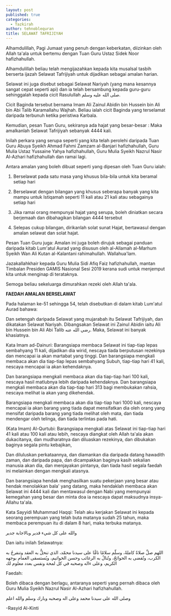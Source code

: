 ```yaml
---
layout: post
published: true
categories:
  - Tazkirah
author: tehnoblequran
title: SELAWAT TAFRIJIYAH
---
```

Alhamdulillah, Pagi Jumaat yang penuh dengan keberkatan, diizinkan oleh Allah ta'ala untuk bertemu dengan Tuan Guru Ustaz Sidek Noor hafizhahullah.

Alhamdulillah beliau telah mengijazahkan kepada kita musalsal tasbih berserta ijazah Selawat Tafrijiyah untuk dijadikan sebagai amalan harian.

Selawat ini juga disebut sebagai Selawat Nariyah (yang mana kesannya sangat cepat seperti api) dan ia telah bersambung kepada guru-guru sehinggalah kepada cicit Rasulullah صلى الله عليه وسلم.

Cicit Baginda tersebut bernama Imam Ali Zainul Abidin bin Hussein bin Ali bin Abi Talib Karamallahu Wajhah. Beliau ialah cicit Baginda yang terselamat daripada terbunuh ketika peristiwa Karbala. 

Kemudian, pesan Tuan Guru, sekiranya ada hajat yang besar-besar : Maka amalkanlah Selawat Tafrijiyah sebanyak 4444 kali.

Inilah perkara yang serupa seperti yang kita telah perolehi daripada Tuan Guru Abuya Syeikh Ahmad Fahmi Zamzam al-Banjari hafizhahullah, Guru Mulia Ustaz Yussaine Yahya hafizhahullah, Guru Mulia Syeikh Nazrul Nasir Al-Azhari hafizhahullah dan ramai lagi.

Antara amalan yang boleh dibuat seperti yang dipesan oleh Tuan Guru ialah:

1) Berselawat pada satu masa yang khusus bila-bila untuk kita beramal setiap hari

2) Berselawat dengan bilangan yang khusus seberapa banyak yang kita mampu untuk Istiqamah seperti 11 kali atau 21 kali atau sebagainya setiap hari

3) Jika ramai orang mempunyai hajat yang serupa, boleh diniatkan secara berjemaah dan dibahagikan bilangan 4444 tersebut

4) Selepas cukup bilangan, dirikanlah solat sunat Hajat, bertawasul dengan amalan selawat dan solat hajat. 

Pesan Tuan Guru juga: Amalan ini juga boleh dirujuk sebagai panduan daripada kitab Lum'atul Aurad yang disusun oleh al-Allamah al-Marhum Syeikh Wan Ali Kutan al-Kalantani rahimahullah. Wallahua'lam.

Jazakallahkhair kepada Guru Mulia Sidi Afiq Faiz hafizhahullah, mantan Timbalan Presiden GAMIS Nasional Sesi 2019 kerana sudi untuk menjemput kita untuk menginap di terataknya.

Semoga beliau sekeluarga dimurahkan rezeki oleh Allah ta'ala.

**FAEDAH AMALAN BERSELAWAT**

Pada halaman ke-51 sehingga 54, telah disebutkan di dalam kitab Lum'atul Aurad bahawa:

Dan setengah daripada Selawat yang mujarabah itu Selawat Tafrijiyah, dan dikatakan Selawat Nariyah. Dibangsakan Selawat ini Zainul Abidin iaitu Ali bin Hussein bin Ali Abi Talib رضي الله عنه. Maka, Selawat ini banyak khasiatnya.

Kata Imam ad-Dainuri: Barangsiapa membaca Selawat ini tiap-tiap lepas sembahyang 11 kali, dijadikan dia wirid, nescaya tiada berputusan rezekinya dan mencapai ia akan martabat yang tinggi. Dan barangsiapa mengkali membaca akan dia tiap-tiap lepas sembahyang Subuh, tiap-tiap hari 41 kali, nescaya mencapai ia akan kehendaknya.

Dan barangsiapa mengkali membaca akan dia tiap-tiap hari 100 kali, nescaya hasil matlubnya lebih daripada kehendaknya. Dan barangsiapa mengkali membaca akan dia tiap-tiap hari 313 bagi membukakan rahsia, nescaya melihat ia akan yang dikehendak. 

Barangsiapa mengkali membaca akan dia tiap-tiap hari 1000 kali, nescaya mencapai ia akan barang yang tiada dapat mensifatkan dia oleh orang yang mensifat daripada barang yang tiada melihat oleh mata, dan tiada mendengar oleh telinga, dan tiada terlintas pada hati.

(Kata Imam) Al-Qurtubi: Barangsiapa mengkali atas Selawat ini tiap-tiap hari 41 kali atau 100 kali atau lebih, nescaya diangkat oleh Allah ta'ala akan dukacitanya, dan mudharatnya dan diluaskan rezekinya, dan dibukakan baginya segala pintu kebajikan,

Dan diluluskan perkataannya, dan diamankan dia daripada datang hawadith zaman, dan daripada papa, dan dicampakkan baginya kasih sekalian manusia akan dia, dan menjayakan pintanya, dan tiada hasil segala faedah ini melainkan dengan mengkali atasnya.

Dan barangsiapa hendak menghasilkan suatu pekerjaan yang besar atau hendak menolakkan bala' yang datang, maka hendaklah membaca akan Selawat ini 4444 kali dan mentawasul dengan Nabi yang mempunyai kemegahan yang besar dan minta doa ia nescaya dapat maksudnya insya-Allahu ta'ala.

Kata Sayyidi Muhammad Haqqi: Telah aku kerjakan Selawat ini kepada seorang perempuan yang telah buta matanya sudah 25 tahun, maka membaca perempuan itu di dalam 8 hari, maka terbuka matanya. 

والله على كل شيء قدير وبالاجابة جدير

Dan iaitu inilah Selawatnya: 

اللهم صلِّ صلاةً كاملةً، وسلّم سلامًا تامًّا على سيدنا محمّد، الذي تنحلُّ به العقد وتنفرجُ به الكرب، وتُقضى به الحوائجُ، وتُنالُ به الرغائب وحسن الخواتيم، ويُستسقى الغمام بوجهه الكريم، وعلى ءاله وصحبه في كل لمحة ونفس بعدد معلوم لك

Faedah:

Boleh dibaca dengan berlagu, antaranya seperti yang pernah dibaca oleh Guru Mulia Syeikh Nazrul Nasir Al-Azhari hafizhahullah. 

وصلى الله على سيدنا محمد وعلى اله وصحبه وبارك وسلم 
والله اعلم 

-Rasyid Al-Kinti 